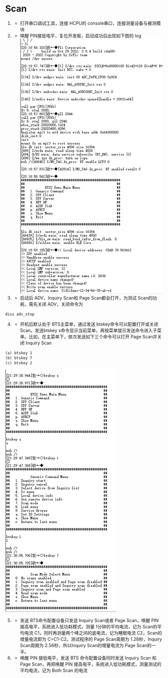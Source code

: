 # Scan
1. * 打开串口调试工具，连接 HCPU的 console串口，连接测量设备与被测模块
2. * 唤醒 PIN接低电平，复位开发板，启动成功后出现如下图的 log
![](assert/image5.png)

3. * 启动后 ADV、Inquiry Scan和 Page Scan都会打开，为测试 Scan的功耗，需先关闭 ADV，关闭命令为
```
diss adv_stop
```
4. * 开机后默认处于 BTS主菜单，通过发送 btskey命令可以配置打开或关闭 Scan。发送btskey s命令显示当前菜单，再按菜单提示发送命令进入子菜单。比如，在主菜单下，依次发送如下三个命令可以打开 Page Scan并关闭 Inquiry Scan
```
(a) btskey 1
(b) btskey 7
(c) btskey 2
```

![](assert/image6.png)

5. * 发送 BTS命令配置设备只发送 Inquiry Scan或者 Page Scan，唤醒 PIN接高电平，系统进入低功耗模式，测量 1分钟的平均电流，记为 Scan的平均电流 C1，同时再测量两个峰之间的底电流，记为睡眠电流 C2，Scan的增量电流即为 C=C1-C2。测试程序的 Page Scan周期为 1.28秒，Inquiry Scan周期为 2.56秒，所以Inquiry Scan的增量电流为 Page Scan的一半。

6. * 唤醒 PIN 接低电平，发送 BTS 命令配置设备同时发送 Inquiry Scan 和 Page Scan，再把唤醒 PIN 接高电平，系统进入低功耗模式，测量测试的平均电流，记为 Both Scan 的电流
